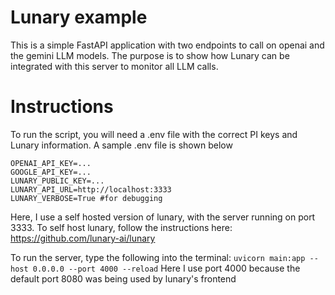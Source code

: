 # Lunary example

This is a simple FastAPI application with two endpoints to call on openai and the gemini LLM models. The purpose is to show how Lunary can be integrated with this server to monitor all LLM calls. 


# Instructions

To run the script, you will need a .env file with the correct PI keys and Lunary information. A sample .env file is shown below

```
OPENAI_API_KEY=...
GOOGLE_API_KEY=...
LUNARY_PUBLIC_KEY=...
LUNARY_API_URL=http://localhost:3333
LUNARY_VERBOSE=True #for debugging
```
Here, I use a self hosted version of lunary, with the server running on port 3333.
To self host lunary, follow the instructions here: https://github.com/lunary-ai/lunary


To run the server, type the following into the terminal:
`uvicorn main:app --host 0.0.0.0 --port 4000 --reload`
Here I use port 4000 because the default port 8080 was being used by lunary's frontend
